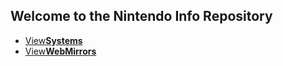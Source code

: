 ## Welcome to the Nintendo Info Repository
<twobutton>
<ul>
            <li><a href="./systems/">View<strong>Systems</strong></a></li>
			<li><a href="./webmirrors/">View<strong>WebMirrors</strong></a></li>
          </ul>
</twobutton>
